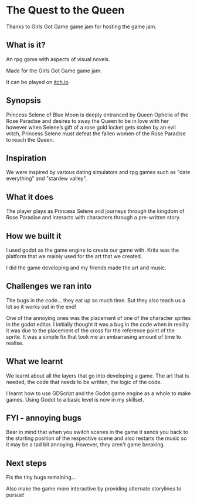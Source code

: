 # The Quest to the Queen
Thanks to Girls Got Game game jam for hosting the game jam.

## What is it?
An rpg game with aspects of visual novels.

Made for the Girls Got Game game jam.

It can be played on [itch.io](https://fossilkeeper24.itch.io/the-quest-to-the-queen)

## Synopsis
Princess Selene of Blue Moon is deeply entranced by Queen Ophelia of the Rose Paradise and desires to sway the Queen to be in love with her however when Selene’s gift of a rose gold locket gets stolen by an evil witch, Princess Selene must defeat the fallen women of the Rose Paradise to reach the Queen.

## Inspiration
We were inspired by various dating simulators and rpg games such as "date everything" and "stardew valley".

## What it does
The player plays as Princess Selene and journeys through the kingdom of Rose Paradise and interacts with characters through a pre-written story.

## How we built it
I used godot as the game engine to create our game with. Krita was the platform that we mainly used for the art that we created.

I did the game developing and my friends made the art and music.

## Challenges we ran into
The bugs in the code... they eat up so much time. But they also teach us a lot so it works out in the end!

One of the annoying ones was the placement of one of the character sprites in the godot editor. I initially thought it was a bug in the code when in reality it was due to the placement of the cross for the reference point of the sprite. It was a simple fix that took me an embarrasing amount of time to realise.

## What we learnt
We learnt about all the layers that go into developing a game. The art that is needed, the code that needs to be written, the logic of the code.

I learnt how to use GDScript and the Godot game engine as a whole to make games. Using Godot to a basic level is now in my skillset.

## FYI - annoying bugs
Bear in mind that when you switch scenes in the game it sends you back to the starting position of the respective scene and also restarts the music so it may be a tad bit annoying. However, they aren't game breaking.

## Next steps
Fix the tiny bugs remaining... 

Also make the game more interactive by providing alternate storylines to pursue!
